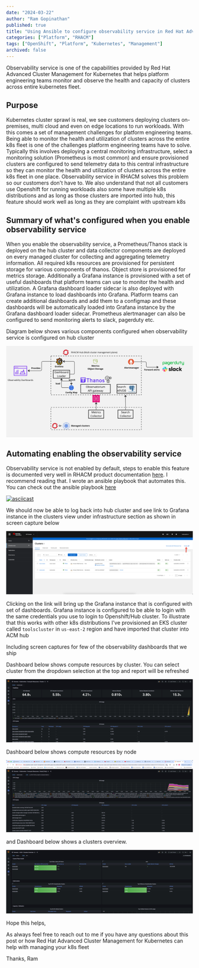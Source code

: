 ```yaml
---
date: "2024-03-22"
author: "Ram Gopinathan"
published: true
title: "Using Ansible to configure observability service in Red Hat Advanced Cluster Management for Kubernetes"
categories: ["Platform", "RHACM"]
tags: ["OpenShift", "Platform", "Kubernetes", "Management"]
archived: false
---
```

Observability service is one of the capabilities provided by Red Hat Advanced Cluster Management for Kubernetes that helps platform engineering teams monitor and observe the health and capacity of clusters across entire kubernetes fleet.

## Purpose
Kubernetes cluster sprawl is real, we see customers deploying clusters on-premises, multi cloud and even on edge locations to run workloads. With this comes a set of management challenges for platform engineering teams. Being able to monitor the health and utilization of clusters across the entire k8s fleet is one of the challenges platform engineering teams have to solve. Typically this involves deploying a central monitoring infrastructure, select a monitoring solution (Prometheus is most common) and ensure provisioned clusters are configured to send telemetry data to this central infrastructure so they can monitor the health and utilization of clusters across the entire k8s fleet in one place. Observability service in RHACM solves this problem so our customers don't have to. We also understand that not all customers use Openshift for running workloads also some have multiple k8s distributions and as long as those clusters are imported into hub, this feature should work well as long as they are complaint with upstream k8s 

## Summary of what's configured when you enable observability service 
When you enable the observability service, a Prometheus/Thanos stack is deployed on the hub cluster and data collector components are deployed on every managed cluster for collecting and aggregating telemetry information. 
All required k8s resources are provisioned for persistent storage for various components of thanos. Object store is provisioned for metrics storage. 
Additionally a Grafana instance is provisioned with a set of useful dashboards that platform teams can use to monitor the health and utilization. A Grafana dashboard loader sidecar is also deployed with Grafana instance to load dashboards into Grafana. Platform teams can create additional dashboards and add them to a configmap and these dashboards will be automatically loaded into Grafana instance by the Grafana dashboard loader sidecar. Prometheus alertmanager can also be configured to send monitoring alerts to slack, pagerduty etc.

Diagram below shows various components configured when observability service is configured on hub cluster

![observability](../src/images/acm.jpg)

## Automating enabling the observability service
Observability service is not enabled by default, steps to enable this feature is documented very well in RHACM product documentation [here](https://access.redhat.com/documentation/en-us/red_hat_advanced_cluster_management_for_kubernetes/2.10/html/observability/enabling-observability-service). I recommend reading that. I wrote an ansible playbook that automates this. You can check out the ansible playbook [here](https://github.com/rprakashg-redhat/rhacm-demos/blob/main/observability/configure-multiclusterobservability.yaml)

[![asciicast](https://asciinema.org/a/yfJKLHpEXkar3lzNibOgNSgW0.svg)](https://asciinema.org/a/yfJKLHpEXkar3lzNibOgNSgW0)

We should now be able to log back into hub cluster and see link to Grafana instance in the clusters view under infrastructure section as shown in screen capture below

![observability](../src/images/observability-acm.png)

Clicking on the link will bring up the Grafana instance that is configured with set of dashboards. Grafana instance is configured to be able to login with the same credentials you use to login to Openshift/Hub cluster. To illustrate that this works with other k8s distributions I've provisioned an EKS cluster called `toolscluster` in `us-east-2` region and have imported that cluster into ACM hub

Including screen captures for few of the observability dashboards that we ship

Dashboard below shows compute resources by cluster. You can select cluster from the dropdown selection at the top and report will be refreshed

![observability1](../src/images/observability-1.png)

Dashboard below shows compute resources by node

![resourcesbynode](../src/images/compute-resources-node.png)

and Dashboard below shows a clusters overview. 

![overview](../src/images/clusters-overview.png)

Hope this helps,

As always feel free to reach out to me if you have any questions about this post or how Red Hat Advanced Cluster Management for Kubernetes can help with managing your k8s fleet

Thanks,
Ram
